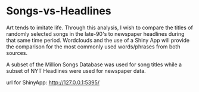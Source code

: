 # Songs-vs-Headlines

Art tends to imitate life. Through this analysis, I wish to compare the titles of randomly selected songs in the late-90's to newspaper headlines during that same time period. Wordclouds and the use of a Shiny App will provide the comparison for the most commonly used words/phrases from both sources.

A subset of the Million Songs Database was used for song titles while a subset of NYT Headlines were used for newspaper data.

url for ShinyApp:
http://127.0.0.1:5395/
